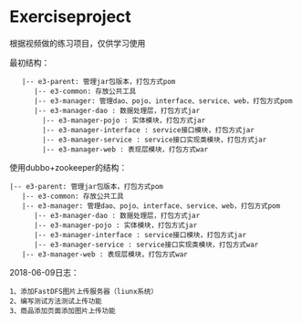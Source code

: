 # Exerciseproject
根据视频做的练习项目，仅供学习使用

最初结构：
```
   |-- e3-parent: 管理jar包版本，打包方式pom
      |-- e3-common: 存放公共工具
      |-- e3-manager: 管理dao、pojo、interface、service、web，打包方式pom
      |-- e3-manager-dao : 数据处理层，打包方式jar
        |-- e3-manager-pojo : 实体模块，打包方式jar
        |-- e3-manager-interface : service接口模块，打包方式jar
        |-- e3-manager-service : service接口实现类模块，打包方式jar
        |-- e3-manager-web : 表现层模块，打包方式war
```
   
使用dubbo+zookeeper的结构：

    |-- e3-parent: 管理jar包版本，打包方式pom
       |-- e3-common: 存放公共工具
       |-- e3-manager: 管理dao、pojo、interface、service、web，打包方式pom
          |-- e3-manager-dao : 数据处理层，打包方式jar
          |-- e3-manager-pojo : 实体模块，打包方式jar
          |-- e3-manager-interface : service接口模块，打包方式jar
          |-- e3-manager-service : service接口实现类模块，打包方式war
       |-- e3-manager-web : 表现层模块，打包方式war
       
2018-06-09日志：

    1、添加FastDFS图片上传服务器（liunx系统）
    2、编写测试方法测试上传功能
    3、商品添加页面添加图片上传功能